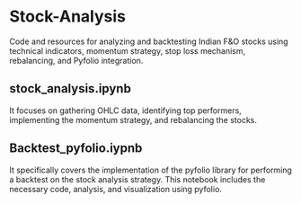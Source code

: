 # Stock-Analysis
 Code and resources for analyzing and backtesting Indian F&O stocks using technical indicators, momentum strategy, stop loss mechanism, rebalancing, and Pyfolio integration.


## stock_analysis.ipynb
It focuses on  gathering OHLC data, identifying top performers, implementing the momentum strategy, and rebalancing the stocks.
## Backtest_pyfolio.iypnb 
It specifically covers the implementation of the pyfolio library for performing a backtest on the stock analysis strategy. This notebook includes the necessary code, analysis, and visualization using pyfolio.
